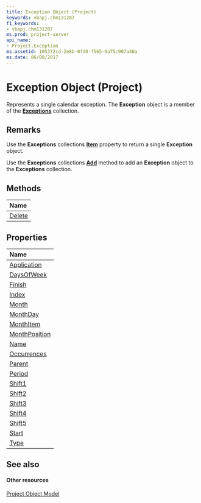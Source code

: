 ```yaml
---
title: Exception Object (Project)
keywords: vbapj.chm131287
f1_keywords:
- vbapj.chm131287
ms.prod: project-server
api_name:
- Project.Exception
ms.assetid: 105372cd-2e8b-0fd0-f565-0a75c907a40a
ms.date: 06/08/2017
---
```



# Exception Object (Project)

Represents a single calendar exception. The **Exception** object is a member of the **[Exceptions](http://msdn.microsoft.com/library/7248983d-071a-5421-7378-0d98b3c6792e%28Office.15%29.aspx)** collection.


## Remarks

Use the **Exceptions** collections **[Item](http://msdn.microsoft.com/library/3e579cad-5061-933e-3096-3638c9dc04ca%28Office.15%29.aspx)** property to return a single **Exception** object.

Use the **Exceptions** collections **[Add](http://msdn.microsoft.com/library/a20cbcdf-d764-de46-d57f-0cc283665129%28Office.15%29.aspx)** method to add an **Exception** object to the **Exceptions** collection.


## Methods



|**Name**|
|:-----|
|[Delete](http://msdn.microsoft.com/library/0e311cea-411b-9600-1970-b5a4dccf0e5a%28Office.15%29.aspx)|

## Properties



|**Name**|
|:-----|
|[Application](http://msdn.microsoft.com/library/825bce08-9310-659f-eef8-d1c7baece1d0%28Office.15%29.aspx)|
|[DaysOfWeek](http://msdn.microsoft.com/library/4b9cf24a-615e-0bd5-f753-47ae6e0a312d%28Office.15%29.aspx)|
|[Finish](http://msdn.microsoft.com/library/6cc70993-916e-f093-ab52-2cfdefe3d75a%28Office.15%29.aspx)|
|[Index](http://msdn.microsoft.com/library/23231ffb-5539-6ab5-07d8-010dc0cab539%28Office.15%29.aspx)|
|[Month](http://msdn.microsoft.com/library/9a7a19cd-53de-030d-f784-9edf8e449147%28Office.15%29.aspx)|
|[MonthDay](http://msdn.microsoft.com/library/a9b6e3f4-4cb2-1011-de42-bf32584e4f3b%28Office.15%29.aspx)|
|[MonthItem](http://msdn.microsoft.com/library/831b813a-4222-3c86-278b-daa1825f44c2%28Office.15%29.aspx)|
|[MonthPosition](http://msdn.microsoft.com/library/afe3c243-5b4d-1e10-cd07-2f36f2447ba5%28Office.15%29.aspx)|
|[Name](http://msdn.microsoft.com/library/ef3e1418-e297-d0c5-4423-f53497a6031b%28Office.15%29.aspx)|
|[Occurrences](http://msdn.microsoft.com/library/08f613d2-adf0-fc45-e74a-4de98ea79f9d%28Office.15%29.aspx)|
|[Parent](http://msdn.microsoft.com/library/9a7d596c-a288-1d68-79b6-3e1272b9a6f1%28Office.15%29.aspx)|
|[Period](http://msdn.microsoft.com/library/357d1a65-a5c4-3ddb-d42a-f7c2e26298a3%28Office.15%29.aspx)|
|[Shift1](http://msdn.microsoft.com/library/8b587014-c830-d346-4ba3-5add50f8e548%28Office.15%29.aspx)|
|[Shift2](http://msdn.microsoft.com/library/55cf1289-9e78-3857-8b35-7880226514ac%28Office.15%29.aspx)|
|[Shift3](http://msdn.microsoft.com/library/e7a320de-d140-81f9-e0ff-6bf6c4452c31%28Office.15%29.aspx)|
|[Shift4](http://msdn.microsoft.com/library/295c1f7c-7614-3efb-4fe6-849c8a2b89d6%28Office.15%29.aspx)|
|[Shift5](http://msdn.microsoft.com/library/1275285a-3471-08bd-12b6-d37e60e4d9be%28Office.15%29.aspx)|
|[Start](http://msdn.microsoft.com/library/d0cad4a6-a980-2a62-7692-07a22aac05e1%28Office.15%29.aspx)|
|[Type](http://msdn.microsoft.com/library/a801b8a4-0a0c-f0e1-22c6-d37eab639201%28Office.15%29.aspx)|

## See also


#### Other resources


[Project Object Model](http://msdn.microsoft.com/library/900b167b-88ec-ea88-15b7-27bb90c22ac6%28Office.15%29.aspx)
